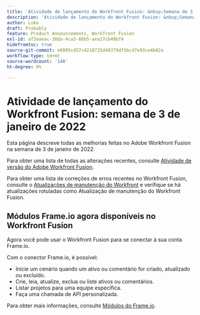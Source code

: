 ```yaml
---
title: 'Atividade de lançamento do Workfront Fusion: &nbsp;Semana de 3 de janeiro de 2022'
description: 'Atividade de lançamento do Workfront Fusion: &nbsp;Semana de 3 de janeiro de 2022'
author: Luke
draft: Probably
feature: Product Announcements, Workfront Fusion
exl-id: af3aaeac-38da-4ca3-86b5-aea27cb49bf4
hidefromtoc: true
source-git-commit: e6995cd57c4210725d49379df5bcd7e93ce4b02a
workflow-type: tm+mt
source-wordcount: '148'
ht-degree: 0%

---
```


# Atividade de lançamento do Workfront Fusion: semana de 3 de janeiro de 2022

Esta página descreve todas as melhorias feitas no Adobe Workfront Fusion na semana de 3 de janeiro de 2022.

Para obter uma lista de todas as alterações recentes, consulte [Atividade de versão do Adobe Workfront Fusion](../../../product-announcements/product-releases/fusion-release-activity/fusion-release-activity.md).

Para obter uma lista de correções de erros recentes no Workfront Fusion, consulte o [Atualizações de manutenção do Workfront](https://experienceleague.adobe.com/docs/workfront-known-issues/releases/current-updates.html) e verifique se há atualizações rotuladas como Atualização de manutenção do Workfront Fusion.

## Módulos Frame.io agora disponíveis no Workfront Fusion

Agora você pode usar o Workfront Fusion para se conectar à sua conta Frame.io.

Com o conector Frame.io, é possível:

* Inicie um cenário quando um ativo ou comentário for criado, atualizado ou excluído.
* Crie, leia, atualize, exclua ou liste ativos ou comentários.
* Listar projetos para uma equipe específica.
* Faça uma chamada de API personalizada.

Para obter mais informações, consulte [Módulos do Frame.io](../../../workfront-fusion/apps-and-their-modules/frame-io-modules.md).
